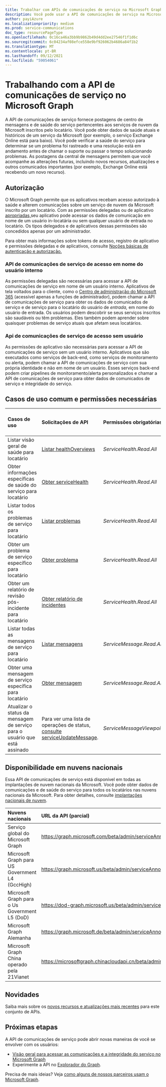 ```yaml
---
title: Trabalhar com APIs de comunicações de serviço na Microsoft Graph
description: Você pode usar a API de comunicações de serviço na Microsoft Graph acessar o status de saúde e as postagens do centro de mensagens sobre serviços Microsoft".
author: payiAzure
ms.localizationpriority: medium
ms.prod: service-communications
doc_type: resourcePageType
ms.openlocfilehash: 0c16ca46a3bb9b9862b49d4dd2ee27546f1f1d6c
ms.sourcegitcommit: 6c04234af08efce558e9bf926062b4686a84f1b2
ms.translationtype: MT
ms.contentlocale: pt-BR
ms.lasthandoff: 09/12/2021
ms.locfileid: "59054061"
---
```

# <a name="working-with-service-communications-api-in-microsoft-graph"></a>Trabalhando com a API de comunicações de serviço no Microsoft Graph
A API de comunicações de serviço fornece postagens de centro de mensagens e de saúde do serviço pertencentes aos serviços de nuvem da Microsoft inscritos pelo locatário. Você pode obter dados de saúde atuais e históricos de um serviço da Microsoft (por exemplo, o serviço Exchange Online está para baixo). Você pode verificar a saúde do serviço para determinar se um problema foi rastreado e uma resolução está em andamento antes de chamar o suporte ou passar o tempo solucionando problemas. As postagens da central de mensagens permitem que você acompanhe as alterações futuras, incluindo novos recursos, atualizações e outros comunicados importantes (por exemplo, Exchange Online está recebendo um novo recurso).

## <a name="authorization"></a>Autorização
O Microsoft Graph permite que os aplicativos recebam acesso autorizado à saúde e alterem comunicações sobre um serviço de nuvem da Microsoft inscrito por um locatário. Com as permissões delegadas ou de aplicativo [apropriadas,](/graph/permissions-reference#service-communications-permissions)seu aplicativo pode acessar os dados de comunicação em nome de um usuário in-locatária ou sem qualquer usuário de entrada no locatário. Os tipos delegados e de aplicativos dessas permissões são concedidos apenas por um administrador.

Para obter mais informações sobre tokens de acesso, registro de aplicativo e permissões delegadas e de aplicativos, consulte [Noções básicas de autenticação e autorização.](/graph/auth/auth-concepts)

### <a name="access-service-communications-api-on-behalf-of-signed-in-user"></a>API de comunicações de serviço de acesso em nome do usuário interno

As permissões delegadas são necessárias para acessar a API de comunicações de serviço em nome de um usuário interno. Aplicativos de tela voltados para o cliente, como o [Centro de administração do Microsoft 365](https://admin.microsoft.com/Adminportal/Home?source=applauncher#/homepage) (acessível apenas a funções de administrador), podem chamar a API de comunicações de serviço para obter os dados de comunicados de serviço e de serviço para o locatário do usuário de _entrada,_ em nome do usuário de entrada. Os usuários podem descobrir se seus serviços inscritos são saudáveis ou têm problemas. Eles também podem aprender sobre quaisquer problemas de serviço atuais que afetam seus locatários. 

### <a name="access-service-communications-api-without-user"></a>Api de comunicações de serviço de acesso sem usuário

As permissões de aplicativo são necessárias para acessar a API de comunicações de serviço sem um usuário interno. Aplicativos que são executados como serviços de back-end, como serviços de monitoramento ou alerta, podem chamar a API de comunicações de serviço com sua própria identidade e não em nome de um usuário. Esses serviços back-end podem criar pipelines de monitoramento/alerta personalizados e chamar a API de comunicações de serviço para obter dados de comunicados de serviço e integridade do serviço. 


## <a name="common-use-cases-and-required-permissions"></a>Casos de uso comum e permissões necessárias

|Casos de uso|Solicitações de API| Permissões obrigatórias| Tipos de permissão com suporte|
|:--------|:--------|:--------|:--------|
| Listar visão geral de saúde para locatário | [Listar healthOverviews](/graph/api/serviceannouncement-list-healthoverviews?view=graph-rest-beta&preserve-view=true) | _ServiceHealth.Read.All_ | Delegado e aplicativo | 
| Obter informações específicas de saúde do serviço para locatário | [Obter serviceHealth](/graph/api/servicehealth-get?view=graph-rest-beta&preserve-view=true) | _ServiceHealth.Read.All_ | Delegado e aplicativo |
| Listar todos os problemas de serviço para locatário | [Listar problemas](/graph/api/serviceannouncement-list-issues?view=graph-rest-beta&preserve-view=true) | _ServiceHealth.Read.All_ | Delegado e aplicativo |
| Obter um problema de serviço específico para locatário | [Obter problema](/graph/api/servicehealthissue-get?view=graph-rest-beta&preserve-view=true) | _ServiceHealth.Read.All_ | Delegado e aplicativo |
| Obter um relatório de revisão pós-incidente para locatário | [Obter relatório de incidentes](/graph/api/servicehealthissue-incidentreport?view=graph-rest-beta&preserve-view=true)| _ServiceHealth.Read.All_ | Delegado e aplicativo |
| Listar todas as mensagens de serviço para locatário | [Listar mensagens](/graph/api/serviceannouncement-list-messages?view=graph-rest-beta&preserve-view=true) | _ServiceMessage.Read.All_ | Delegado e aplicativo |
| Obter uma mensagem de serviço específica para locatário | [Obter mensagem](/graph/api/serviceupdatemessage-get?view=graph-rest-beta&preserve-view=true) | _ServiceMessage.Read.All_ | Delegado e aplicativo |
| Atualizar o status da mensagem de serviço para o usuário que está assinado | Para ver uma lista de operações de status, [consulte serviceUpdateMessage](/graph/api/resources/serviceupdatemessage?view=graph-rest-beta&preserve-view=true).| _ServiceMessageViewpoint.Write_ | Delegado |

## <a name="availability-in-national-clouds"></a>Disponibilidade em nuvens nacionais
Essa API de comunicações de serviço está disponível em todas as implantações de nuvem nacionais da Microsoft. Você pode obter dados de comunicações e de saúde do serviço para todos os locatários nas nuvens nacionais da Microsoft. Para obter detalhes, consulte [implantações nacionais de nuvem](/graph/deployments).

|Nuvens nacionais|URL da API (parcial)|
|:--------------|:-----------------|
|Serviço global do Microsoft Graph| https://graph.microsoft.com/beta/admin/serviceAnnouncement/|
|Microsoft Graph para US Government L4 (GccHigh)|https://graph.microsoft.us/beta/admin/serviceAnnouncement/|
|Microsoft Graph para o Us Government L5 (DoD)|https://dod-graph.microsoft.us/beta/admin/serviceAnnouncement/|
|Microsoft Graph Alemanha|https://graph.microsoft.de/beta/admin/serviceAnnouncement/|
|Microsoft Graph China operado pela 21Vianet|https://microsoftgraph.chinacloudapi.cn/beta/admin/serviceAnnouncement/|

## <a name="whats-new"></a>Novidades
Saiba mais sobre os [novos recursos e atualizações mais recentes](/graph/whats-new-overview) para este conjunto de APIs.

## <a name="next-steps"></a>Próximas etapas

A API de comunicações de serviço pode abrir novas maneiras de você se envolver com os usuários:

- [Visão geral para acessar as comunicações e a integridade do serviço no Microsoft Graph](/graph/service-communications-concept-overview)
- Experimente a API no [Explorador do Graph](https://developer.microsoft.com/graph/graph-explorer).

Precisa de mais ideias? Veja [como alguns de nossos parceiros usam o Microsoft Graph](https://developer.microsoft.com/en-us/graph/partners).
